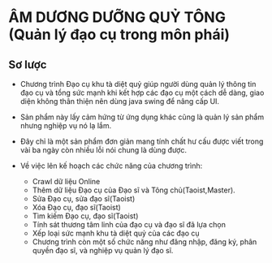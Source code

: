 # ÂM DƯƠNG DƯỠNG QUỶ TÔNG (Quản lý đạo cụ trong môn phái)
## Sơ lược 
* Chương trình Đạo cụ khu tà diệt quỷ giúp người dùng quản lý thông tin đạo cụ và tổng sức mạnh khi kết hợp các đạo cụ một cách dễ dàng, giao diện không thân thiện nên dùng java swing để nâng cấp UI.
* Sản phẩm này lấy cảm hứng từ ứng dụng khác cũng là quản lý sản phẩm nhưng nghiệp vụ nó lạ lắm.
* Đây chỉ là một sản phẩm đơn giản mang tính chất hư cấu được viết trong vài ba ngày còn nhiều lỗi nói chung là dùng được.

* Về việc lên kế hoạch các chức năng của chương trình:
  * Crawl dữ liệu Online
  * Thêm dữ liệu Đạo cụ của Đạo sĩ và Tông chủ(Taoist,Master).
  * Sửa Đạo cụ, sửa đạo sĩ(Taoist) 
  * Xóa Đạo cụ, đạo sĩ(Taoist)
  * Tìm kiếm Đạo cụ, đạo sĩ(Taoist)
  * Tính sát thương tâm linh của đạo cụ và đạo sĩ đã lựa chọn
  * Xếp loại sức mạnh khu tà diệt quỷ của các đạo cụ
  * Chương trình còn một số chức năng như đăng nhập, đăng ký, phân quyền đạo sĩ, và nghiệp vụ quản lý đạo sĩ.
